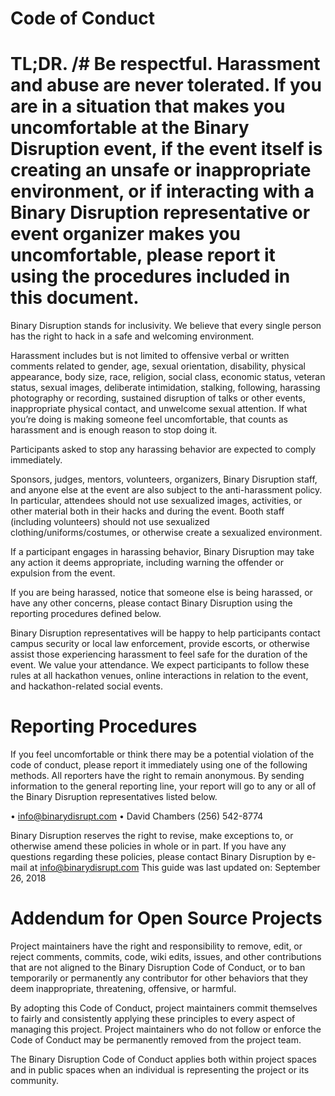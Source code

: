 # Code of Conduct

# TL;DR. /# Be respectful. Harassment and abuse are never tolerated. If you are in a situation that makes you uncomfortable at the Binary Disruption event, if the event itself is creating an unsafe or inappropriate environment, or if interacting with a Binary Disruption representative or event organizer makes you uncomfortable, please report it using the procedures included in this document.

Binary Disruption stands for inclusivity. We believe that every single person has the right to hack in a safe and welcoming environment.

Harassment includes but is not limited to offensive verbal or written comments related to gender, age, sexual orientation, disability, physical appearance, body size, race, religion, social class, economic status, veteran status, sexual images, deliberate intimidation, stalking, following, harassing photography or recording, sustained disruption of talks or other events, inappropriate physical contact, and unwelcome sexual attention. If what you’re doing is making someone feel uncomfortable, that counts as harassment and is enough reason to stop doing it.

Participants asked to stop any harassing behavior are expected to comply immediately.

Sponsors, judges, mentors, volunteers, organizers, Binary Disruption staff, and anyone else at the event are also subject to the anti-harassment policy. In particular, attendees should not use sexualized images, activities, or other material both in their hacks and during the event. Booth staff (including volunteers) should not use sexualized clothing/uniforms/costumes, or otherwise create a sexualized environment.

If a participant engages in harassing behavior, Binary Disruption may take any action it deems appropriate, including warning the offender or expulsion from the event.

If you are being harassed, notice that someone else is being harassed, or have any other concerns, please contact Binary Disruption using the reporting procedures defined below.

Binary Disruption representatives will be happy to help participants contact campus security or local law enforcement, provide escorts, or otherwise assist those experiencing harassment to feel safe for the duration of the event. We value your attendance.
We expect participants to follow these rules at all hackathon venues, online interactions in relation to the event, and hackathon-related social events.

# Reporting Procedures

If you feel uncomfortable or think there may be a potential violation of the code of conduct, please report it immediately using one of the following methods. All reporters have the right to remain anonymous.
By sending information to the general reporting line, your report will go to any or all of the Binary Disruption representatives listed below.

•	info@binarydisrupt.com
•	David Chambers (256) 542-8774

Binary Disruption reserves the right to revise, make exceptions to, or otherwise amend these policies in whole or in part. If you have any questions regarding these policies, please contact Binary Disruption by e-mail at info@binarydisrupt.com
This guide was last updated on: September 26, 2018

# Addendum for Open Source Projects

Project maintainers have the right and responsibility to remove, edit, or reject comments, commits, code, wiki edits, issues, and other contributions that are not aligned to the Binary Disruption Code of Conduct, or to ban temporarily or permanently any contributor for other behaviors that they deem inappropriate, threatening, offensive, or harmful.

By adopting this Code of Conduct, project maintainers commit themselves to fairly and consistently applying these principles to every aspect of managing this project. Project maintainers who do not follow or enforce the Code of Conduct may be permanently removed from the project team.

The Binary Disruption Code of Conduct applies both within project spaces and in public spaces when an individual is representing the project or its community.
